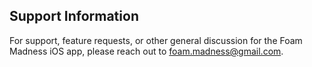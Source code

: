 ## Support Information

For support, feature requests, or other general discussion for the Foam Madness iOS app,
please reach out to foam.madness@gmail.com. 
